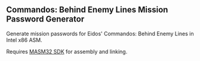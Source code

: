 ## Commandos: Behind Enemy Lines Mission Password Generator

Generate mission passwords for Eidos' Commandos: Behind Enemy Lines in Intel x86 ASM.

Requires [MASM32 SDK](http://www.masm32.com/) for assembly and linking.